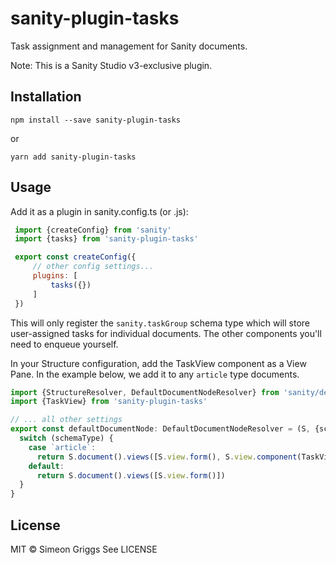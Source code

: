 # sanity-plugin-tasks

Task assignment and management for Sanity documents.

Note: This is a Sanity Studio v3-exclusive plugin.

## Installation

```
npm install --save sanity-plugin-tasks
```

or

```
yarn add sanity-plugin-tasks
```

## Usage

Add it as a plugin in sanity.config.ts (or .js):

```js
 import {createConfig} from 'sanity'
 import {tasks} from 'sanity-plugin-tasks'

 export const createConfig({
     // other config settings...
     plugins: [
         tasks({})
     ]
 })
```

This will only register the `sanity.taskGroup` schema type which will store user-assigned tasks for individual documents. The other components you'll need to enqueue yourself.

In your Structure configuration, add the TaskView component as a View Pane. In the example below, we add it to any `article` type documents.

```js
import {StructureResolver, DefaultDocumentNodeResolver} from 'sanity/desk'
import {TaskView} from 'sanity-plugin-tasks'

// ... all other settings
export const defaultDocumentNode: DefaultDocumentNodeResolver = (S, {schemaType}) => {
  switch (schemaType) {
    case `article`:
      return S.document().views([S.view.form(), S.view.component(TaskView).title('Tasks')])
    default:
      return S.document().views([S.view.form()])
  }
}
```

## License

MIT © Simeon Griggs
See LICENSE
